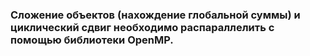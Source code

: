   ### Сложение объектов (нахождение глобальной суммы) и циклический сдвиг необходимо распараллелить с помощью библиотеки OpenMP. 
